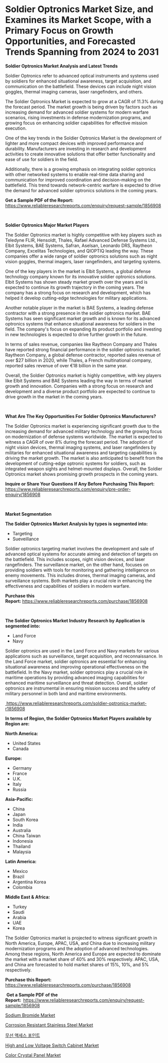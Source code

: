 <p><h1>Soldier Optronics Market Size, and Examines its Market Scope, with a Primary Focus on Growth Opportunities, and Forecasted Trends Spanning from 2024 to 2031</h1></p><p><strong>Soldier Optronics Market Analysis and Latest Trends</strong></p>
<p><p>Soldier Optronics refer to advanced optical instruments and systems used by soldiers for enhanced situational awareness, target acquisition, and communication on the battlefield. These devices can include night vision goggles, thermal imaging cameras, laser rangefinders, and others.</p><p>The Soldier Optronics Market is expected to grow at a CAGR of 11.3% during the forecast period. The market growth is being driven by factors such as increasing demand for advanced soldier systems for modern warfare scenarios, rising investments in defense modernization programs, and growing focus on enhancing soldier capabilities for effective mission execution.</p><p>One of the key trends in the Soldier Optronics Market is the development of lighter and more compact devices with improved performance and durability. Manufacturers are investing in research and development activities to create innovative solutions that offer better functionality and ease of use for soldiers in the field.</p><p>Additionally, there is a growing emphasis on integrating soldier optronics with other networked systems to enable real-time data sharing and communication for improved coordination and decision-making on the battlefield. This trend towards network-centric warfare is expected to drive the demand for advanced soldier optronics solutions in the coming years.</p></p>
<p><strong>Get a Sample PDF of the Report:&nbsp;</strong> <a href="https://www.reliableresearchreports.com/enquiry/request-sample/1856908">https://www.reliableresearchreports.com/enquiry/request-sample/1856908</a></p>
<p>&nbsp;</p>
<p><strong>Soldier Optronics Major Market Players</strong></p>
<p><p>The Soldier Optronics market is highly competitive with key players such as Teledyne FLIR, Hensoldt, Thales, Rafael Advanced Defense Systems Ltd., Elbit Systems, BAE Systems, Safran, Aselsan, Leonardo DRS, Raytheon Company, Excelitas Technologies, and QIOPTIQ leading the way. These companies offer a wide range of soldier optronics solutions such as night vision goggles, thermal imagers, laser rangefinders, and targeting systems.</p><p>One of the key players in the market is Elbit Systems, a global defense technology company known for its innovative soldier optronics solutions. Elbit Systems has shown steady market growth over the years and is expected to continue its growth trajectory in the coming years. The company has a strong focus on research and development, which has helped it develop cutting-edge technologies for military applications.</p><p>Another notable player in the market is BAE Systems, a leading defense contractor with a strong presence in the soldier optronics market. BAE Systems has seen significant market growth and is known for its advanced optronics systems that enhance situational awareness for soldiers in the field. The company's focus on expanding its product portfolio and investing in new technologies is expected to drive further growth in the future.</p><p>In terms of sales revenue, companies like Raytheon Company and Thales have reported strong financial performance in the soldier optronics market. Raytheon Company, a global defense contractor, reported sales revenue of over $27 billion in 2020, while Thales, a French multinational company, reported sales revenue of over €18 billion in the same year.</p><p>Overall, the Soldier Optronics market is highly competitive, with key players like Elbit Systems and BAE Systems leading the way in terms of market growth and innovation. Companies with a strong focus on research and development and a diverse product portfolio are expected to continue to drive growth in the market in the coming years.</p></p>
<p>&nbsp;</p>
<p><strong>What Are The Key Opportunities For Soldier Optronics Manufacturers?</strong></p>
<p><p>The Soldier Optronics market is experiencing significant growth due to the increasing demand for advanced military technology and the growing focus on modernization of defense systems worldwide. The market is expected to witness a CAGR of over 8% during the forecast period. The adoption of night vision devices, thermal imaging systems, and laser rangefinders by militaries for enhanced situational awareness and targeting capabilities is driving the market growth. The market is also anticipated to benefit from the development of cutting-edge optronic systems for soldiers, such as integrated weapon sights and helmet-mounted displays. Overall, the Soldier Optronics market shows promising growth prospects in the coming years.</p></p>
<p><strong>Inquire or Share Your Questions If Any Before Purchasing This Report:</strong> <a href="https://www.reliableresearchreports.com/enquiry/pre-order-enquiry/1856908">https://www.reliableresearchreports.com/enquiry/pre-order-enquiry/1856908</a></p>
<p>&nbsp;</p>
<p><strong>Market Segmentation</strong></p>
<p><strong>The Soldier Optronics Market Analysis by types is segmented into:</strong></p>
<p><ul><li>Targeting</li><li>Sueveillance</li></ul></p>
<p><p>Soldier optronics targeting market involves the development and sale of advanced optical systems for accurate aiming and detection of targets on the battlefield. This includes scopes, night vision devices, and laser rangefinders. The surveillance market, on the other hand, focuses on providing soldiers with tools for monitoring and gathering intelligence on enemy movements. This includes drones, thermal imaging cameras, and surveillance systems. Both markets play a crucial role in enhancing the effectiveness and capabilities of soldiers in modern warfare.</p></p>
<p><strong>Purchase this Report:&nbsp;</strong><a href="https://www.reliableresearchreports.com/purchase/1856908">https://www.reliableresearchreports.com/purchase/1856908</a></p>
<p>&nbsp;</p>
<p><strong>The Soldier Optronics Market Industry Research by Application is segmented into:</strong></p>
<p><ul><li>Land Force</li><li>Navy</li></ul></p>
<p><p>Soldier optronics are used in the Land Force and Navy markets for various applications such as surveillance, target acquisition, and reconnaissance. In the Land Force market, soldier optronics are essential for enhancing situational awareness and improving operational effectiveness on the battlefield. In the Navy market, soldier optronics play a crucial role in maritime operations by providing advanced imaging capabilities for enhanced maritime surveillance and threat detection. Overall, soldier optronics are instrumental in ensuring mission success and the safety of military personnel in both land and maritime environments.</p></p>
<p><a href="https://www.reliableresearchreports.com/soldier-optronics-market-r1856908">&nbsp;https://www.reliableresearchreports.com/soldier-optronics-market-r1856908</a></p>
<p><strong>In terms of Region, the Soldier Optronics Market Players available by Region are:</strong></p>
<p>
    <p> <strong> North America: </strong>
        <ul>
            <li>United States</li>
            <li>Canada</li>
        </ul>
        </p> 
    <p> <strong> Europe: </strong>
        <ul>
            <li>Germany</li>
            <li>France</li>
            <li>U.K.</li>
            <li>Italy</li>
            <li>Russia</li>
        </ul>
        </p> 
    <p> <strong> Asia-Pacific: </strong>
        <ul>
            <li>China</li>
            <li>Japan</li>
            <li>South Korea</li>
            <li>India</li>
            <li>Australia</li>
            <li>China Taiwan</li>
            <li>Indonesia</li>
            <li>Thailand</li>
            <li>Malaysia</li>
        </ul>
        </p> 
    <p> <strong> Latin America: </strong>
        <ul>
            <li>Mexico</li>
            <li>Brazil</li>
            <li>Argentina Korea</li>
            <li>Colombia</li>
        </ul>
        </p> 
    <p> <strong> Middle East & Africa: </strong>
        <ul>
            <li>Turkey</li>
            <li>Saudi</li>
            <li>Arabia</li>
            <li>UAE</li>
            <li>Korea</li>
        </ul>
    </p>
    </p>
<p><p>The Soldier Optronics market is projected to witness significant growth in North America, Europe, APAC, USA, and China due to increasing military modernization programs and the adoption of advanced technologies. Among these regions, North America and Europe are expected to dominate the market with a market share of 40% and 30% respectively. APAC, USA, and China are forecasted to hold market shares of 15%, 10%, and 5% respectively.</p></p>
<p><strong>Purchase this Report: </strong><a href="https://www.reliableresearchreports.com/purchase/1856908">https://www.reliableresearchreports.com/purchase/1856908</a></p>
<p>&nbsp;<strong>Get a Sample PDF of the Report:&nbsp;&nbsp;</strong><a href="https://www.reliableresearchreports.com/enquiry/request-sample/1856908">https://www.reliableresearchreports.com/enquiry/request-sample/1856908</a></p>
<p><strong></strong></p>
<p><p><a href="https://www.linkedin.com/pulse/sodium-bromide-market-growth-trends-covid-19-impact-forecasts-lloge?trackingId=QSkTsry9vCZzjBXKeliFlw%3D%3D">Sodium Bromide Market</a></p><p><a href="https://www.linkedin.com/pulse/corrosion-resistant-stainless-steel-market-size-growing-forecasted-yjqve?trackingId=JUDcD72wdPGZtXVZQz8dfw%3D%3D">Corrosion Resistant Stainless Steel Market</a></p><p><a href="https://github.com/JackieFauhey9089475/Market-Research-Report-List-1/blob/main/566205363976.md">무선 액세스 포인트</a></p><p><a href="https://github.com/JameTravis/Market-Research-Report-List-5/blob/main/high-and-low-voltage-switch-cabinet-market.md">High and Low Voltage Switch Cabinet Market</a></p><p><a href="https://github.com/HenrietteMills1/Market-Research-Report-List-1/blob/main/color-crystal-panel-market.md">Color Crystal Panel Market</a></p></p>